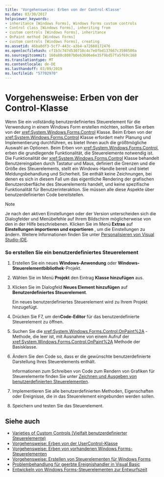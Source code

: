 ```yaml
---
title: 'Vorgehensweise: Erben von der Control-Klasse'
ms.date: 03/30/2017
helpviewer_keywords:
- inheritance [Windows Forms], Windows Forms custom controls
- Control class [Windows Forms], inheriting from
- custom controls [Windows Forms], inheritance
- OnPaint method [Windows Forms]
- custom controls [Windows Forms], creating
ms.assetid: 46ba0df3-5cf7-443c-a3b4-a72660172476
ms.openlocfilehash: cf1b3c7d7d530710c4c7e0fbd137667c3598500a
ms.sourcegitcommit: 160a88c8087b0e63606e6e35f9bd57fa5f69c168
ms.translationtype: MT
ms.contentlocale: de-DE
ms.lasthandoff: 03/09/2019
ms.locfileid: "57702970"
---
```

# <a name="how-to-inherit-from-the-control-class"></a>Vorgehensweise: Erben von der Control-Klasse
Wenn Sie ein vollständig benutzerdefiniertes Steuerelement für die Verwendung in einem Windows Form erstellen möchten, sollten Sie erben von der <xref:System.Windows.Forms.Control> Klasse. Beim Erben von der <xref:System.Windows.Forms.Control> Klasse erfordert mehr Planung und Implementierung durchführen, es bietet Ihnen auch die größtmögliche Auswahl an Optionen. Beim Erben von <xref:System.Windows.Forms.Control>, erben die grundlegende Funktionalität, die Steuerelemente notwendig ist. Die Funktionalität der <xref:System.Windows.Forms.Control> Klasse behandelt Benutzereingaben durch Tastatur und Maus, definiert die Grenzen und die Größe des Steuerelements, stellt ein Windows-Handle bereit und bietet Meldungsbehandlung und Sicherheit. Sie enthält keine Zeichnungen, bei denen es sich in diesem Fall um das eigentliche Rendering der grafischen Benutzeroberfläche des Steuerelements handelt, und keine spezifische Funktionalität für Benutzerinteraktion. Sie müssen alle diese Aspekte über benutzerdefinierten Code bereitstellen.  
  
> [!NOTE]
>  Je nach den aktiven Einstellungen oder der Version unterscheiden sich die Dialogfelder und Menübefehle auf Ihrem Bildschirm möglicherweise von den in der Hilfe beschriebenen. Klicken Sie im Menü **Extras** auf **Einstellungen importieren und exportieren** , um die Einstellungen zu ändern. Weitere Informationen finden Sie unter [Personalisieren von Visual Studio-IDE](/visualstudio/ide/personalizing-the-visual-studio-ide).  
  
### <a name="to-create-a-custom-control"></a>So erstellen Sie ein benutzerdefiniertes Steuerelement  
  
1.  Erstellen Sie ein neues **Windows-Anwendung** oder **Windows-Steuerelementbibliothek**-Projekt.  
  
2.  Wählen Sie im Menü **Projekt** den Eintrag **Klasse hinzufügen** aus.  
  
3.  Klicken Sie im Dialogfeld **Neues Element hinzufügen** auf **Benutzerdefiniertes Steuerelement**.  
  
     Ein neues benutzerdefiniertes Steuerelement wird zu Ihrem Projekt hinzugefügt.  
  
4.  Drücken Sie F7, um den**Code-Editor** für das benutzerdefinierte Steuerelement zu öffnen.  
  
5.  Suchen Sie die <xref:System.Windows.Forms.Control.OnPaint%2A> -Methode, die leer ist, mit Ausnahme von einem Aufruf der <xref:System.Windows.Forms.Control.OnPaint%2A> Methode der Basisklasse.  
  
6.  Ändern Sie den Code so, dass er die gewünschte benutzerdefinierte Darstellung Ihres Steuerelements enthält.  
  
     Informationen zum Schreiben von Code zum Rendern von Grafiken für Steuerelemente finden Sie unter [Zeichnen und Ausgeben von benutzerdefinierten Steuerelementen](custom-control-painting-and-rendering.md).  
  
7.  Implementieren Sie alle benutzerdefinierten Methoden, Eigenschaften oder Ereignisse, die in das Steuerelement eingebunden werden sollen.  
  
8.  Speichern und testen Sie das Steuerelement.  
  
## <a name="see-also"></a>Siehe auch
- [Varieties of Custom Controls (Vielfalt benutzerdefinierter Steuerelemente)](varieties-of-custom-controls.md)
- [Vorgehensweise: Erben von der UserControl-Klasse](how-to-inherit-from-the-usercontrol-class.md)
- [Vorgehensweise: Erben von vorhandenen Windows Forms-Steuerelementen](how-to-inherit-from-existing-windows-forms-controls.md)
- [Vorgehensweise: Erstellen von Steuerelementen für Windows Forms](how-to-author-controls-for-windows-forms.md)
- [Problembehandlung für geerbte Ereignishandler in Visual Basic](~/docs/visual-basic/programming-guide/language-features/events/troubleshooting-inherited-event-handlers.md)
- [Entwickeln von Windows Forms-Steuerelementen zur Entwurfszeit](developing-windows-forms-controls-at-design-time.md)
